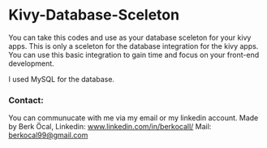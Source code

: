 # Kivy-Database-Sceleton
You can take this codes and use as your database sceleton for your kivy apps.
This is only a sceleton for the database integration for the kivy apps. You can use this basic integration to gain time and focus on your front-end development.

I used MySQL for the database.

### Contact:

You can communucate with me via my email or my linkedin account.
Made by Berk Öcal, Linkedin: www.linkedin.com/in/berkocall/
Mail: berkocal99@gmail.com
